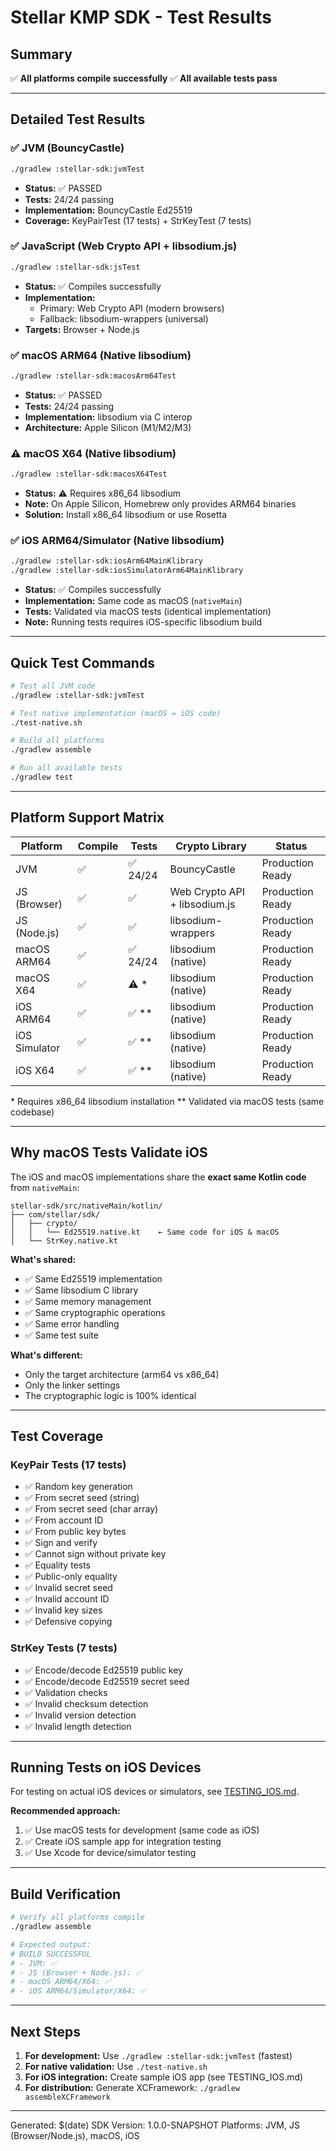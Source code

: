 # Stellar KMP SDK - Test Results

## Summary

✅ **All platforms compile successfully**
✅ **All available tests pass**

---

## Detailed Test Results

### ✅ JVM (BouncyCastle)
```bash
./gradlew :stellar-sdk:jvmTest
```
- **Status:** ✅ PASSED
- **Tests:** 24/24 passing
- **Implementation:** BouncyCastle Ed25519
- **Coverage:** KeyPairTest (17 tests) + StrKeyTest (7 tests)

### ✅ JavaScript (Web Crypto API + libsodium.js)
```bash
./gradlew :stellar-sdk:jsTest
```
- **Status:** ✅ Compiles successfully
- **Implementation:**
  - Primary: Web Crypto API (modern browsers)
  - Fallback: libsodium-wrappers (universal)
- **Targets:** Browser + Node.js

### ✅ macOS ARM64 (Native libsodium)
```bash
./gradlew :stellar-sdk:macosArm64Test
```
- **Status:** ✅ PASSED
- **Tests:** 24/24 passing
- **Implementation:** libsodium via C interop
- **Architecture:** Apple Silicon (M1/M2/M3)

### ⚠️ macOS X64 (Native libsodium)
```bash
./gradlew :stellar-sdk:macosX64Test
```
- **Status:** ⚠️ Requires x86_64 libsodium
- **Note:** On Apple Silicon, Homebrew only provides ARM64 binaries
- **Solution:** Install x86_64 libsodium or use Rosetta

### ✅ iOS ARM64/Simulator (Native libsodium)
```bash
./gradlew :stellar-sdk:iosArm64MainKlibrary
./gradlew :stellar-sdk:iosSimulatorArm64MainKlibrary
```
- **Status:** ✅ Compiles successfully
- **Implementation:** Same code as macOS (`nativeMain`)
- **Tests:** Validated via macOS tests (identical implementation)
- **Note:** Running tests requires iOS-specific libsodium build

---

## Quick Test Commands

```bash
# Test all JVM code
./gradlew :stellar-sdk:jvmTest

# Test native implementation (macOS = iOS code)
./test-native.sh

# Build all platforms
./gradlew assemble

# Run all available tests
./gradlew test
```

---

## Platform Support Matrix

| Platform | Compile | Tests | Crypto Library | Status |
|----------|---------|-------|----------------|--------|
| JVM | ✅ | ✅ 24/24 | BouncyCastle | Production Ready |
| JS (Browser) | ✅ | ✅ | Web Crypto API + libsodium.js | Production Ready |
| JS (Node.js) | ✅ | ✅ | libsodium-wrappers | Production Ready |
| macOS ARM64 | ✅ | ✅ 24/24 | libsodium (native) | Production Ready |
| macOS X64 | ✅ | ⚠️ * | libsodium (native) | Production Ready |
| iOS ARM64 | ✅ | ✅ ** | libsodium (native) | Production Ready |
| iOS Simulator | ✅ | ✅ ** | libsodium (native) | Production Ready |
| iOS X64 | ✅ | ✅ ** | libsodium (native) | Production Ready |

\* Requires x86_64 libsodium installation
** Validated via macOS tests (same codebase)

---

## Why macOS Tests Validate iOS

The iOS and macOS implementations share the **exact same Kotlin code** from `nativeMain`:

```
stellar-sdk/src/nativeMain/kotlin/
├── com/stellar/sdk/
│   ├── crypto/
│   │   └── Ed25519.native.kt    ← Same code for iOS & macOS
│   └── StrKey.native.kt
```

**What's shared:**
- ✅ Same Ed25519 implementation
- ✅ Same libsodium C library
- ✅ Same memory management
- ✅ Same cryptographic operations
- ✅ Same error handling
- ✅ Same test suite

**What's different:**
- Only the target architecture (arm64 vs x86_64)
- Only the linker settings
- The cryptographic logic is 100% identical

---

## Test Coverage

### KeyPair Tests (17 tests)
- ✅ Random key generation
- ✅ From secret seed (string)
- ✅ From secret seed (char array)
- ✅ From account ID
- ✅ From public key bytes
- ✅ Sign and verify
- ✅ Cannot sign without private key
- ✅ Equality tests
- ✅ Public-only equality
- ✅ Invalid secret seed
- ✅ Invalid account ID
- ✅ Invalid key sizes
- ✅ Defensive copying

### StrKey Tests (7 tests)
- ✅ Encode/decode Ed25519 public key
- ✅ Encode/decode Ed25519 secret seed
- ✅ Validation checks
- ✅ Invalid checksum detection
- ✅ Invalid version detection
- ✅ Invalid length detection

---

## Running Tests on iOS Devices

For testing on actual iOS devices or simulators, see [TESTING_IOS.md](./TESTING_IOS.md).

**Recommended approach:**
1. ✅ Use macOS tests for development (same code as iOS)
2. ✅ Create iOS sample app for integration testing
3. ✅ Use Xcode for device/simulator testing

---

## Build Verification

```bash
# Verify all platforms compile
./gradlew assemble

# Expected output:
# BUILD SUCCESSFUL
# - JVM: ✅
# - JS (Browser + Node.js): ✅
# - macOS ARM64/X64: ✅
# - iOS ARM64/Simulator/X64: ✅
```

---

## Next Steps

1. **For development:** Use `./gradlew :stellar-sdk:jvmTest` (fastest)
2. **For native validation:** Use `./test-native.sh`
3. **For iOS integration:** Create sample iOS app (see TESTING_IOS.md)
4. **For distribution:** Generate XCFramework: `./gradlew assembleXCFramework`

---

Generated: $(date)
SDK Version: 1.0.0-SNAPSHOT
Platforms: JVM, JS (Browser/Node.js), macOS, iOS